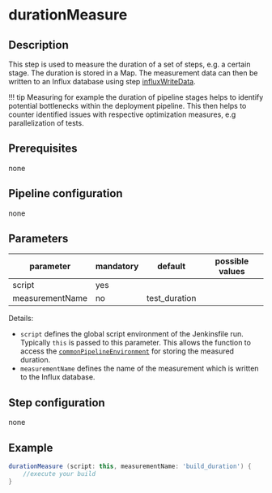 # durationMeasure

## Description
This step is used to measure the duration of a set of steps, e.g. a certain stage.
The duration is stored in a Map. The measurement data can then be written to an Influx database using step [influxWriteData](influxWriteData.md).

!!! tip
    Measuring for example the duration of pipeline stages helps to identify potential bottlenecks within the deployment pipeline.
    This then helps to counter identified issues with respective optimization measures, e.g parallelization of tests.

## Prerequisites
none

## Pipeline configuration
none

## Parameters

| parameter | mandatory | default | possible values |
| ----------|-----------|---------|-----------------|
| script | yes | |  |
| measurementName | no | test_duration |  |

Details:

* `script` defines the global script environment of the Jenkinsfile run. Typically `this` is passed to this parameter. This allows the function to access the [`commonPipelineEnvironment`](commonPipelineEnvironment.md) for storing the measured duration.
* `measurementName` defines the name of the measurement which is written to the Influx database.

## Step configuration
none

## Example

```groovy
durationMeasure (script: this, measurementName: 'build_duration') {
    //execute your build
}
```
